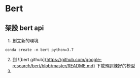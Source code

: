 # Bert

## 架設 bert api
1. 創立新的環境
```
conda create -n bert python=3.7
```

2. 到 ![bert github]{https://github.com/google-research/bert/blob/master/README.md} 下載預訓練好的模型
3. 
